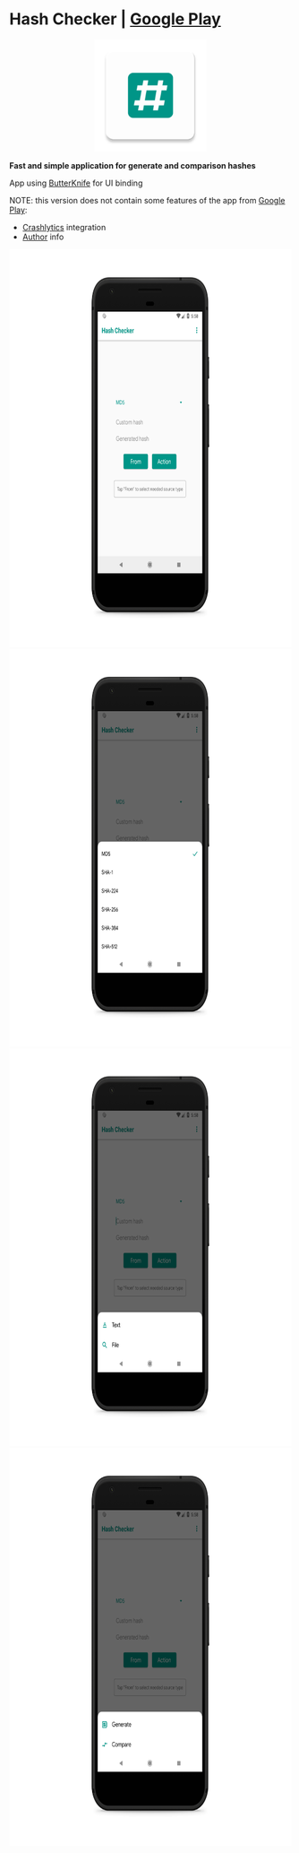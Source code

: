 # Hash Checker | [Google Play](https://play.google.com/store/apps/details?id=com.smlnskgmail.jaman.hashchecker)

<p align="center"><img src="media/ic_app.png" alt="VideoforVk" height="200px"></p>

**Fast and simple application for generate and comparison hashes**

App using [ButterKnife](https://github.com/JakeWharton/butterknife) for UI binding

NOTE: this version does not contain some features of the app from [Google Play](https://play.google.com/store/apps/details?id=com.smlnskgmail.jaman.hashchecker):
 - [Crashlytics](https://fabric.io/home) integration
 - [Author](https://github.com/fartem) info

 <p align="center">
  <img width="710" height="710" src="media/src_01.png">
  <img width="710" height="710" src="media/src_02.png">
  <img width="710" height="710" src="media/src_03.png">
  <img width="710" height="710" src="media/src_04.png">
</p>
